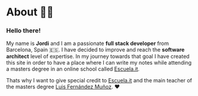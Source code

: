 # About 👋🏼

### Hello there!

My name is **Jordi** and I am a passionate **full stack developer** from Barcelona, Spain 🇪🇸. I have decided to improve and reach the **software architect** level of expertise. In my journey towards that goal I have created this site in order to have a place where I can write my notes while attending a masters degree in an online school called [Escuela.it](https:www.escuela.it).

Thats why I want to give special credit to [Escuela.it](https:www.escuela.it) and the main teacher of the masters degree [Luis Fernández Muñoz](https://es.linkedin.com/in/luisfernandezmunyoz). ❤️
